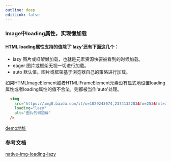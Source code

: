 ```yaml
---
outline: deep
editLink: false
---
```




### Image中loading属性，实现懒加载

#### HTML loading属性支持的值除了'lazy'还有下面这几个：

- lazy
  图片或框架懒加载，也就是元素资源快要被看到的时候加载。
- eager
  图片或框架无视一切进行加载。
- auto
  默认值。图片或框架基于浏览器自己的策略进行加载。

如果HTMLImageElement或者HTMLIFrameElement元素没有显式地设置loading属性或者loading属性的值不合法，则都被当作'auto'处理。

```html
  <img
    src="https://img0.baidu.com/it/u=1029243074,2374132283&fm=253&fmt=auto&app=138&f=JPEG?w=190&h=190"
    loading="lazy"
    alt="图片的懒加载"
  />
```
[demo地址](https://www.zhangxinxu.com/study/201909/img-lazy-loading-demo.html)


### 参考文档
[native-img-loading-lazy](https://www.zhangxinxu.com/wordpress/2019/09/native-img-loading-lazy/)